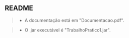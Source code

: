 ## README

> * A documentação está em "Documentacao.pdf".

> * O .jar executável é "TrabalhoPratico1.jar".

